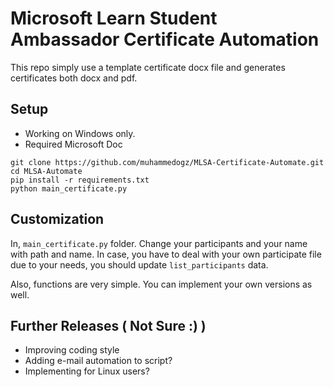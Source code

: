 # Microsoft Learn Student Ambassador Certificate Automation

This repo simply use a template certificate docx file and generates certificates
both docx and pdf.

## Setup

- Working on Windows only.
- Required Microsoft Doc

```
git clone https://github.com/muhammedogz/MLSA-Certificate-Automate.git
cd MLSA-Automate
pip install -r requirements.txt
python main_certificate.py
```

## Customization

In, `main_certificate.py` folder. Change your participants and your name with path and name.
In case, you have to deal with your own participate file due to your needs, you should update `list_participants` data.

Also, functions are very simple. You can implement your own versions as well.

## Further Releases ( Not Sure :) )

- Improving coding style
- Adding e-mail automation to script?
- Implementing for Linux users?